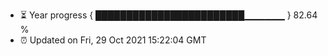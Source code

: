 - ⏳ Year progress { ████████████████████████▁▁▁▁▁▁ } 82.64 %
- ⏰ Updated on Fri, 29 Oct 2021 15:22:04 GMT

